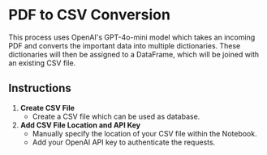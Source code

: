 # PDF to CSV Conversion

This process uses OpenAI's GPT-4o-mini model which takes an incoming PDF and converts the important data into multiple dictionaries. These dictionaries will then be assigned to a DataFrame, which will be joined with an existing CSV file.

## Instructions
1. **Create CSV File**
   - Create a CSV file which can be used as database.
2. **Add CSV File Location and API Key**
   - Manually specify the location of your CSV file within the Notebook.
   - Add your OpenAI API key to authenticate the requests.
